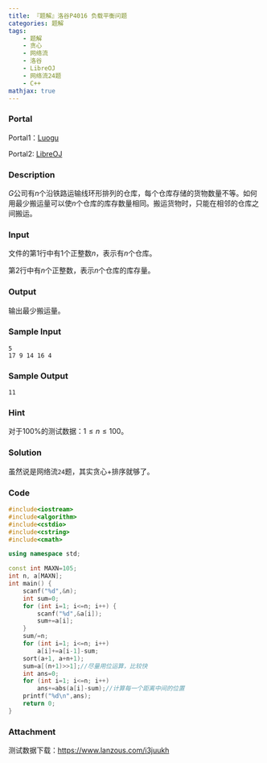 ```yaml
---
title: 『题解』洛谷P4016 负载平衡问题
categories: 题解
tags:
    - 题解
    - 贪心
    - 网络流
    - 洛谷
    - LibreOJ
    - 网络流24题
    - C++
mathjax: true
---
```


### Portal

Portal1：[Luogu](https://www.luogu.com.cn/problem/P4016)

Portal2: [LibreOJ](https://loj.ac/problem/6013)

### Description

$G$公司有$n$个沿铁路运输线环形排列的仓库，每个仓库存储的货物数量不等。如何用最少搬运量可以使$n$个仓库的库存数量相同。搬运货物时，只能在相邻的仓库之间搬运。

### Input

文件的第$1$行中有$1$个正整数$n$，表示有$n$个仓库。

第$2$行中有$n$个正整数，表示$n$个仓库的库存量。

### Output

输出最少搬运量。

### Sample Input

```
5
17 9 14 16 4
```

### Sample Output

```
11
```

### Hint

对于$100\%$的测试数据：$1 \leq n \leq 100$。

### Solution

虽然说是网络流`24`题，其实贪心+排序就够了。

### Code

```cpp
#include<iostream>
#include<algorithm>
#include<cstdio>
#include<cstring>
#include<cmath>

using namespace std;

const int MAXN=105;
int n, a[MAXN]; 
int main() {
    scanf("%d",&n);
    int sum=0;
    for (int i=1; i<=n; i++) {
        scanf("%d",&a[i]);
        sum+=a[i];
    }
    sum/=n;
    for (int i=1; i<=n; i++)
        a[i]+=a[i-1]-sum;
    sort(a+1, a+n+1);
    sum=a[(n+1)>>1];//尽量用位运算，比较快
    int ans=0;
    for (int i=1; i<=n; i++)
        ans+=abs(a[i]-sum);//计算每一个距离中间的位置
    printf("%d\n",ans);
    return 0;
}
```

### Attachment

测试数据下载：https://www.lanzous.com/i3juukh